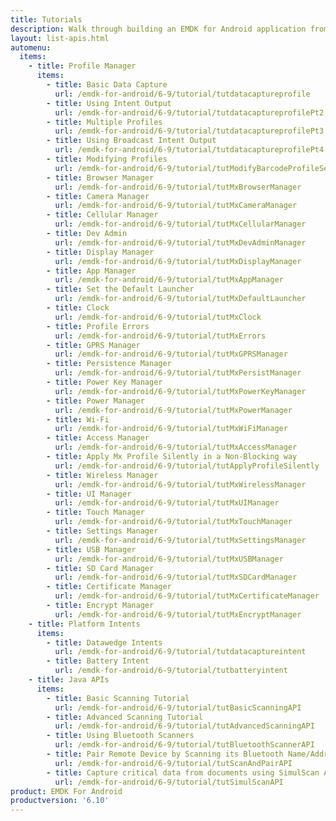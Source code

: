 ```yaml
---
title: Tutorials
description: Walk through building an EMDK for Android application from the ground up with one of the following tutorials. Each tutorial includes step by step instructions and associate code.
layout: list-apis.html
automenu:
  items:
    - title: Profile Manager
      items:
        - title: Basic Data Capture
          url: /emdk-for-android/6-9/tutorial/tutdatacaptureprofile
        - title: Using Intent Output
          url: /emdk-for-android/6-9/tutorial/tutdatacaptureprofilePt2
        - title: Multiple Profiles
          url: /emdk-for-android/6-9/tutorial/tutdatacaptureprofilePt3
        - title: Using Broadcast Intent Output
          url: /emdk-for-android/6-9/tutorial/tutdatacaptureprofilePt4
        - title: Modifying Profiles
          url: /emdk-for-android/6-9/tutorial/tutModifyBarcodeProfileSettings
        - title: Browser Manager
          url: /emdk-for-android/6-9/tutorial/tutMxBrowserManager
        - title: Camera Manager
          url: /emdk-for-android/6-9/tutorial/tutMxCameraManager
        - title: Cellular Manager
          url: /emdk-for-android/6-9/tutorial/tutMxCellularManager
        - title: Dev Admin
          url: /emdk-for-android/6-9/tutorial/tutMxDevAdminManager
        - title: Display Manager
          url: /emdk-for-android/6-9/tutorial/tutMxDisplayManager
        - title: App Manager
          url: /emdk-for-android/6-9/tutorial/tutMxAppManager
        - title: Set the Default Launcher
          url: /emdk-for-android/6-9/tutorial/tutMxDefaultLauncher
        - title: Clock
          url: /emdk-for-android/6-9/tutorial/tutMxClock
        - title: Profile Errors
          url: /emdk-for-android/6-9/tutorial/tutMxErrors
        - title: GPRS Manager
          url: /emdk-for-android/6-9/tutorial/tutMxGPRSManager
        - title: Persistence Manager
          url: /emdk-for-android/6-9/tutorial/tutMxPersistManager
        - title: Power Key Manager
          url: /emdk-for-android/6-9/tutorial/tutMxPowerKeyManager
        - title: Power Manager
          url: /emdk-for-android/6-9/tutorial/tutMxPowerManager
        - title: Wi-Fi
          url: /emdk-for-android/6-9/tutorial/tutMxWiFiManager
        - title: Access Manager
          url: /emdk-for-android/6-9/tutorial/tutMxAccessManager
        - title: Apply Mx Profile Silently in a Non-Blocking way
          url: /emdk-for-android/6-9/tutorial/tutApplyProfileSilently
        - title: Wireless Manager
          url: /emdk-for-android/6-9/tutorial/tutMxWirelessManager
        - title: UI Manager
          url: /emdk-for-android/6-9/tutorial/tutMxUIManager
        - title: Touch Manager
          url: /emdk-for-android/6-9/tutorial/tutMxTouchManager
        - title: Settings Manager
          url: /emdk-for-android/6-9/tutorial/tutMxSettingsManager
        - title: USB Manager
          url: /emdk-for-android/6-9/tutorial/tutMxUSBManager
        - title: SD Card Manager
          url: /emdk-for-android/6-9/tutorial/tutMxSDCardManager
        - title: Certificate Manager
          url: /emdk-for-android/6-9/tutorial/tutMxCertificateManager
        - title: Encrypt Manager
          url: /emdk-for-android/6-9/tutorial/tutMxEncryptManager
    - title: Platform Intents
      items:
        - title: Datawedge Intents
          url: /emdk-for-android/6-9/tutorial/tutdatacaptureintent
        - title: Battery Intent
          url: /emdk-for-android/6-9/tutorial/tutbatteryintent
    - title: Java APIs
      items:
        - title: Basic Scanning Tutorial
          url: /emdk-for-android/6-9/tutorial/tutBasicScanningAPI
        - title: Advanced Scanning Tutorial
          url: /emdk-for-android/6-9/tutorial/tutAdvancedScanningAPI
        - title: Using Bluetooth Scanners
          url: /emdk-for-android/6-9/tutorial/tutBluetoothScannerAPI
        - title: Pair Remote Device by Scanning its Bluetooth Name/Address
          url: /emdk-for-android/6-9/tutorial/tutScanAndPairAPI
        - title: Capture critical data from documents using SimulScan API
          url: /emdk-for-android/6-9/tutorial/tutSimulScanAPI
product: EMDK For Android
productversion: '6.10'
---
```



















